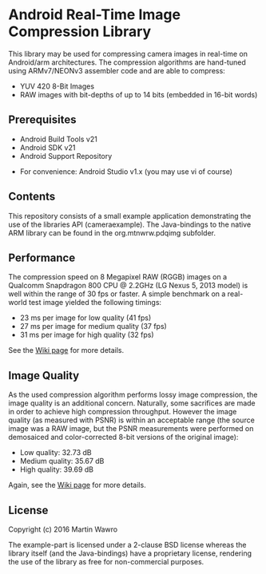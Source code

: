 
Android Real-Time Image Compression Library
===========================================

This library may be used for compressing camera images in real-time on
Android/arm architectures. The compression algorithms are hand-tuned using
ARMv7/NEONv3 assembler code and are able to compress:
 * YUV 420 8-Bit Images
 * RAW images with bit-depths of up to 14 bits (embedded in 16-bit words)

Prerequisites
-------------

- Android Build Tools v21
- Android SDK v21
- Android Support Repository
* For convenience: Android Studio v1.x (you may use vi of course)

Contents
--------

This repository consists of a small example application demonstrating the use
of the libraries API (cameraexample). The Java-bindings to the native ARM
library can be found in the org.mtnwrw.pdqimg subfolder.

Performance
-----------

The compression speed on 8 Megapixel RAW (RGGB) images on a Qualcomm Snapdragon 800
CPU @ 2.2GHz (LG Nexus 5, 2013 model) is well within the range of 30 fps or faster.
A simple benchmark on a real-world test image yielded the following timings:
 * 23 ms per image for low quality (41 fps)
 * 27 ms per image for medium quality (37 fps)
 * 31 ms per image for high quality (32 fps)

See the [Wiki page](../../wiki) for more details.


Image Quality
-------------

As the used compression algorithm performs lossy image compression, the image quality
is an additional concern. Naturally, some sacrifices are made in order to achieve
high compression throughput. However the image quality (as measured with PSNR) is
within an acceptable range (the source image was a RAW image, but the PSNR measurements
were performed on demosaiced and color-corrected 8-bit versions of the original image):

 * Low quality: 32.73 dB
 * Medium quality: 35.67 dB
 * High quality: 39.69 dB

Again, see the [Wiki page](../../wiki) for more details.



License
-------

Copyright (c) 2016 Martin Wawro

The example-part is licensed under a 2-clause BSD license whereas the library
itself (and the Java-bindings) have a proprietary license, rendering the use
of the library as free for non-commercial purposes.

